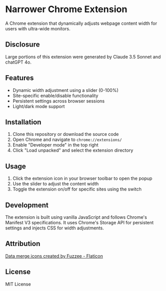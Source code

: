 # Narrower Chrome Extension

A Chrome extension that dynamically adjusts webpage content width for users with ultra-wide monitors.

## Disclosure

Large portions of this extension were generated by Claude 3.5 Sonnet and chatGPT 4o.

## Features

- Dynamic width adjustment using a slider (0-100%)
- Site-specific enable/disable functionality
- Persistent settings across browser sessions
- Light/dark mode support

## Installation

1. Clone this repository or download the source code
2. Open Chrome and navigate to `chrome://extensions/`
3. Enable "Developer mode" in the top right
4. Click "Load unpacked" and select the extension directory

## Usage

1. Click the extension icon in your browser toolbar to open the popup
2. Use the slider to adjust the content width
3. Toggle the extension on/off for specific sites using the switch

## Development

The extension is built using vanilla JavaScript and follows Chrome's Manifest V3 specifications. It uses Chrome's Storage API for persistent settings and injects CSS for width adjustments.

## Attribution

<a href="https://www.flaticon.com/free-icons/data-merge" title="data merge icons">Data merge icons created by Fuzzee - Flaticon</a>

## License

MIT License
